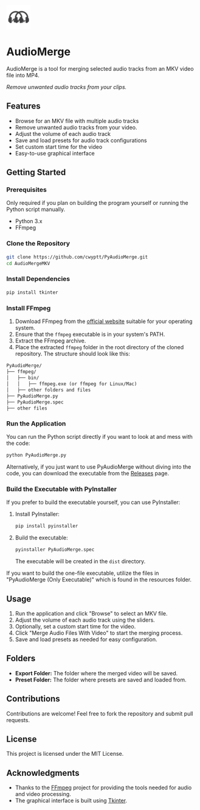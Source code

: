 ![Logo](resources/AudioMerge.png)
# AudioMerge

AudioMerge is a tool for merging selected audio tracks from an MKV video file into MP4.

*Remove unwanted audio tracks from your clips.*

## Features

- Browse for an MKV file with multiple audio tracks
- Remove unwanted audio tracks from your video.
- Adjust the volume of each audio track
- Save and load presets for audio track configurations
- Set custom start time for the video
- Easy-to-use graphical interface

## Getting Started

### Prerequisites
Only required if you plan on building the program yourself or running the Python script manually.

- Python 3.x
- FFmpeg 

### Clone the Repository

```bash
git clone https://github.com/cwyptt/PyAudioMerge.git
cd AudioMergeMKV
```

### Install Dependencies

```bash
pip install tkinter
```

### Install FFmpeg

1. Download FFmpeg from the [official website](https://ffmpeg.org/download.html) suitable for your operating system.
2. Ensure that the `ffmpeg` executable is in your system's PATH.
3. Extract the FFmpeg archive.
4. Place the extracted `ffmpeg` folder in the root directory of the cloned repository. The structure should look like this:

```
PyAudioMerge/
├── ffmpeg/
│   ├── bin/
│   │   ├── ffmpeg.exe (or ffmpeg for Linux/Mac)
│   ├── other folders and files
├── PyAudioMerge.py
├── PyAudioMerge.spec
├── other files
```

### Run the Application

You can run the Python script directly if you want to look at and mess with the code:

```bash
python PyAudioMerge.py
```

Alternatively, if you just want to use PyAudioMerge without diving into the code, you can download the executable from the [Releases](https://github.com/cwyptt/AudioMerge/releases) page.

### Build the Executable with PyInstaller

If you prefer to build the executable yourself, you can use PyInstaller:

1. Install PyInstaller:

   ```bash
   pip install pyinstaller
   ```

2. Build the executable:

   ```bash
   pyinstaller PyAudioMerge.spec
   ```

   The executable will be created in the `dist` directory.

If you want to build the one-file executable, utilize the files in "PyAudioMerge (Only Executable)" which is found in the resources folder.

## Usage

1. Run the application and click "Browse" to select an MKV file.
2. Adjust the volume of each audio track using the sliders.
3. Optionally, set a custom start time for the video.
4. Click "Merge Audio Files With Video" to start the merging process.
5. Save and load presets as needed for easy configuration.

## Folders

- **Export Folder:** The folder where the merged video will be saved.
- **Preset Folder:** The folder where presets are saved and loaded from.

## Contributions

Contributions are welcome! Feel free to fork the repository and submit pull requests.

## License

This project is licensed under the MIT License.

## Acknowledgments

- Thanks to the [FFmpeg](https://ffmpeg.org/) project for providing the tools needed for audio and video processing.
- The graphical interface is built using [Tkinter](https://docs.python.org/3/library/tkinter.html).
